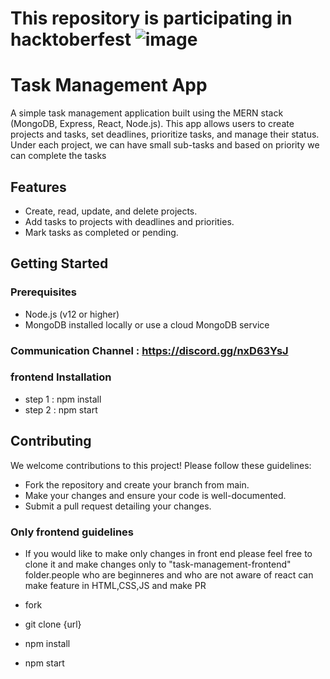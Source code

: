 # This repository is participating in hacktoberfest ![image](https://github.com/user-attachments/assets/c666630c-1de4-471d-b7c5-7f273f3d11b8)


# Task Management App
A simple task management application built using the MERN stack (MongoDB, Express, React, Node.js). This app allows users to create projects and tasks, set deadlines, prioritize tasks, and manage their status. Under each project, we can have small sub-tasks and based on priority we can complete the tasks

## Features

- Create, read, update, and delete projects.
- Add tasks to projects with deadlines and priorities.
- Mark tasks as completed or pending.

## Getting Started

### Prerequisites

- Node.js (v12 or higher)
- MongoDB installed locally or use a cloud MongoDB service

### Communication Channel : https://discord.gg/nxD63YsJ

### frontend Installation
- step 1 : npm install
- step 2 : npm start

## Contributing
We welcome contributions to this project! Please follow these guidelines:
- Fork the repository and create your branch from main.
- Make your changes and ensure your code is well-documented.
- Submit a pull request detailing your changes.

 ### Only frontend guidelines
   - If you would like to make only changes in front end please feel free to clone it and make changes only to "task-management-frontend" folder.people who are beginneres and who are not aware of react can make feature in HTML,CSS,JS and make PR

   - fork
   - git clone {url}
   - npm install
   - npm start


 
